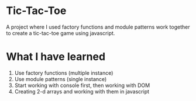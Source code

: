 # Tic-Tac-Toe
A project where I used factory functions and module patterns work together to create a tic-tac-toe game using javascript.
# What I have learned
1. Use factory functions (multiple instance)
2. Use module patterns (single instance)
3. Start working with console first, then working with DOM
4. Creating 2-d arrays and working with them in javascript